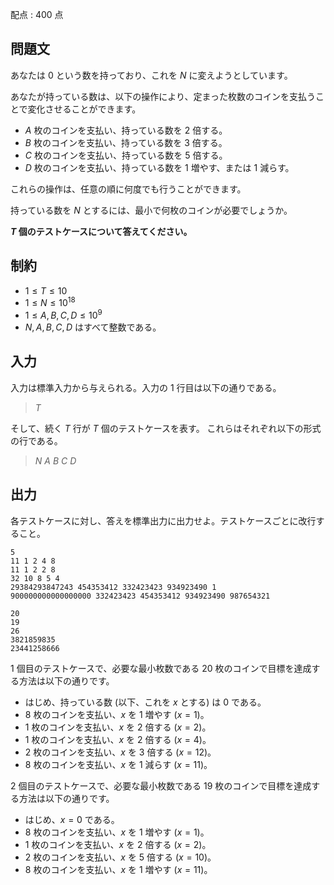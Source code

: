 配点 : $400$ 点

## 問題文

あなたは $0$ という数を持っており、これを $N$ に変えようとしています。

あなたが持っている数は、以下の操作により、定まった枚数のコインを支払うことで変化させることができます。

- $A$ 枚のコインを支払い、持っている数を $2$ 倍する。
- $B$ 枚のコインを支払い、持っている数を $3$ 倍する。
- $C$ 枚のコインを支払い、持っている数を $5$ 倍する。
- $D$ 枚のコインを支払い、持っている数を $1$ 増やす、または $1$ 減らす。

これらの操作は、任意の順に何度でも行うことができます。

持っている数を $N$ とするには、最小で何枚のコインが必要でしょうか。

**$T$ 個のテストケースについて答えてください。**

## 制約

- $1 \le T \le 10$
- $1 \le N \le 10^{18}$
- $1 \le A, B, C, D \le 10^9$
- $N, A, B, C, D$ はすべて整数である。

## 入力

入力は標準入力から与えられる。入力の $1$ 行目は以下の通りである。

> $T$

そして、続く $T$ 行が $T$ 個のテストケースを表す。
これらはそれぞれ以下の形式の行である。

> $N$ $A$ $B$ $C$ $D$

## 出力

各テストケースに対し、答えを標準出力に出力せよ。テストケースごとに改行すること。

```input1
5
11 1 2 4 8
11 1 2 2 8
32 10 8 5 4
29384293847243 454353412 332423423 934923490 1
900000000000000000 332423423 454353412 934923490 987654321
```

```output1
20
19
26
3821859835
23441258666
```

$1$ 個目のテストケースで、必要な最小枚数である $20$ 枚のコインで目標を達成する方法は以下の通りです。

- はじめ、持っている数 (以下、これを $x$ とする) は $0$ である。
- $8$ 枚のコインを支払い、$x$ を $1$ 増やす ($x = 1$)。
- $1$ 枚のコインを支払い、$x$ を $2$ 倍する ($x = 2$)。
- $1$ 枚のコインを支払い、$x$ を $2$ 倍する ($x = 4$)。
- $2$ 枚のコインを支払い、$x$ を $3$ 倍する ($x = 12$)。
- $8$ 枚のコインを支払い、$x$ を $1$ 減らす ($x = 11$)。

$2$ 個目のテストケースで、必要な最小枚数である $19$ 枚のコインで目標を達成する方法は以下の通りです。

- はじめ、$x = 0$ である。
- $8$ 枚のコインを支払い、$x$ を $1$ 増やす ($x = 1$)。
- $1$ 枚のコインを支払い、$x$ を $2$ 倍する ($x = 2$)。
- $2$ 枚のコインを支払い、$x$ を $5$ 倍する ($x = 10$)。
- $8$ 枚のコインを支払い、$x$ を $1$ 増やす ($x = 11$)。